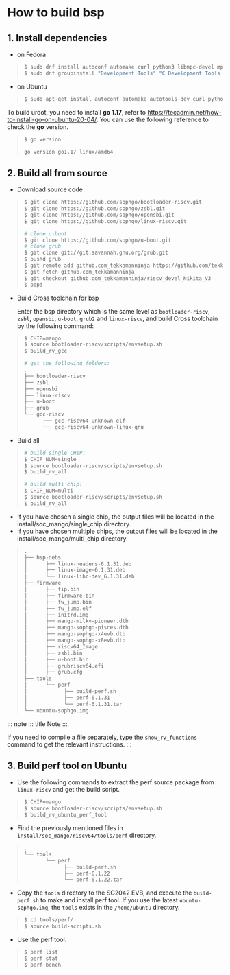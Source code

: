 # How to build bsp

## 1. Install dependencies

-   on Fedora

> ``` sh
> $ sudo dnf install autoconf automake curl python3 libmpc-devel mpfr-devel gmp-devel gawk bison flex texinfo gperf libtool patchutils bc openssl dkms libudev-devel golang-bin zlib-devel qemu-user-binfmt  qemu-user-static ncurses-devel expat-devel elfutils-libelf-devel pciutils-devel openssl-devel binutils-devel qemu-system-riscv-core
> $ sudo dnf groupinstall "Development Tools" "C Development Tools and Libraries"
> ```

-   on Ubuntu

> ``` sh
> $ sudo apt-get install autoconf automake autotools-dev curl python3 libmpc-dev libmpfr-dev libgmp-dev gawk build-essential bison flex texinfo gperf libtool patchutils bc zlib1g-dev libexpat-dev libncurses-dev openssl libiberty-dev libssl-dev dkms libelf-dev libudev-dev libpci-dev golang-go qemu-user-static
> ```

To build uroot, you need to install **go 1.17**, refer to
<https://tecadmin.net/how-to-install-go-on-ubuntu-20-04/>. You can use
the following reference to check the **go** version.

> ``` sh
> $ go version
>
> go version go1.17 linux/amd64
> ```

## 2. Build all from source

-   Download source code

> ``` sh
> $ git clone https://github.com/sophgo/bootloader-riscv.git
> $ git clone https://github.com/sophgo/zsbl.git
> $ git clone https://github.com/sophgo/opensbi.git
> $ git clone https://github.com/sophgo/linux-riscv.git
>
> # clone u-boot
> $ git clone https://github.com/sophgo/u-boot.git
> # clone grub
> $ git clone git://git.savannah.gnu.org/grub.git
> $ pushd grub
> $ git remote add github.com_tekkamanninja https://github.com/tekkamanninja/grub.git
> $ git fetch github.com_tekkamanninja
> $ git checkout github.com_tekkamanninja/riscv_devel_Nikita_V3
> $ popd
> ```

-   Build Cross toolchain for bsp

    Enter the bsp directory which is the same level as
    `bootloader-riscv`, `zsbl`, `opensbi`, `u-boot`, `grub2` and
    `linux-riscv`, and build Cross toolchain by the following command:

> ``` sh
> $ CHIP=mango
> $ source bootloader-riscv/scripts/envsetup.sh
> $ build_rv_gcc
>
> # get the following folders:
> .
> ├── bootloader-riscv
> ├── zsbl
> ├── opensbi
> ├── linux-riscv
> ├── u-boot
> ├── grub
> └── gcc-riscv
>       ├── gcc-riscv64-unknown-elf
>       └── gcc-riscv64-unknown-linux-gnu
> ```

-   Build all

> ``` sh
> # build single CHIP:
> $ CHIP_NUM=single
> $ source bootloader-riscv/scripts/envsetup.sh
> $ build_rv_all
>
> # build multi chip:
> $ CHIP_NUM=multi
> $ source bootloader-riscv/scripts/envsetup.sh
> $ build_rv_all
> ```

-   If you have chosen a single chip, the output files will be located
    in the install/soc_mango/single_chip directory.
-   If you have chosen multiple chips, the output files will be located
    in the install/soc_mango/multi_chip directory.

> ``` sh
> .
> ├── bsp-debs
> │      ├── linux-headers-6.1.31.deb
> │      ├── linux-image-6.1.31.deb
> │      └── linux-libc-dev_6.1.31.deb
> ├── firmware
> │      ├── fip.bin
> │      ├── firmware.bin
> │      ├── fw_jump.bin
> │      ├── fw_jump.elf
> │      ├── initrd.img
> │      ├── mango-milkv-pioneer.dtb
> │      ├── mango-sophgo-pisces.dtb
> │      ├── mango-sophgo-x4evb.dtb
> │      ├── mango-sophgo-x8evb.dtb
> │      ├── riscv64_Image
> │      ├── zsbl.bin
> │      ├── u-boot.bin
> │      ├── grubriscv64.efi
> │      ├── grub.cfg
> ├── tools
> │      └── perf
> │            ├── build-perf.sh
> │            ├── perf-6.1.31
> │            └── perf-6.1.31.tar
> └── ubuntu-sophgo.img
> ```

::: note
::: title
Note
:::

If you need to compile a file separately, type the `show_rv_functions`
command to get the relevant instructions.
:::

## 3. Build perf tool on Ubuntu

-   Use the following commands to extract the perf source package from
    `linux-riscv` and get the build script.

> ``` sh
> $ CHIP=mango
> $ source bootloader-riscv/scripts/envsetup.sh
> $ build_rv_ubuntu_perf_tool
> ```

-   Find the previously mentioned files in
    `install/soc_mango/riscv64/tools/perf` directory.

> ``` sh
> .
> └── tools
>        └── perf
>              ├── build-perf.sh
>              ├── perf-6.1.22
>              └── perf-6.1.22.tar
> ```

-   Copy the `tools` directory to the SG2042 EVB, and execute the
    `build-perf.sh` to make and install perf tool. If you use the latest
    `ubuntu-sophgo.img`, the `tools` exists in the `/home/ubuntu`
    directory.

> ``` sh
> $ cd tools/perf/
> $ source build-scripts.sh
> ```

-   Use the perf tool.

> ``` sh
> $ perf list
> $ perf stat
> $ perf bench
> ```
